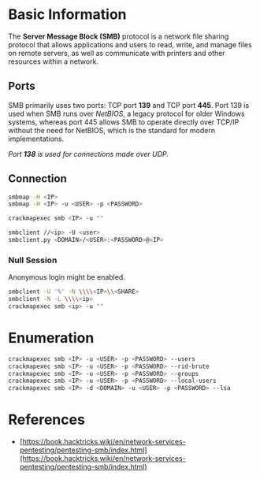 # Basic Information
The **Server Message Block (SMB)** protocol is a network file sharing protocol that allows applications and users to read, write, and manage files on remote servers, as well as communicate with printers and other resources within a network.

## Ports
SMB primarily uses two ports: TCP port **139** and TCP port **445**. 
Port 139 is used when SMB runs over *NetBIOS*, a legacy protocol for older Windows systems, whereas port 445 allows SMB to operate directly over TCP/IP without the need for NetBIOS, which is the standard for modern implementations.

*Port **138** is used for connections made over UDP.*

## Connection
```bash
smbmap -H <IP>
smbmap -H <IP> -u <USER> -p <PASSWORD>

crackmapexec smb <IP> -u ""

smbclient //<ip> -U <user>
smbclient.py <DOMAIN>/<USER>:<PASSWORD>@<IP>
```

### Null Session
Anonymous login might be enabled.
```bash
smbclient -U '%' -N \\\\<IP>\\<SHARE>
smbclient -N -L \\\\<ip>
crackmapexec smb <ip> -u ""
```

# Enumeration
```bash
crackmapexec smb <IP> -u <USER> -p <PASSWORD> --users
crackmapexec smb <IP> -u <USER> -p <PASSWORD> --rid-brute
crackmapexec smb <IP> -u <USER> -p <PASSWORD> --groups
crackmapexec smb <IP> -u <USER> -p <PASSWORD> --local-users
crackmapexec smb <IP> -d <DOMAIN> -u <USER> -p <PASSWORD> --lsa
```

# References
- [https://book.hacktricks.wiki/en/network-services-pentesting/pentesting-smb/index.html](https://book.hacktricks.wiki/en/network-services-pentesting/pentesting-smb/index.html)
